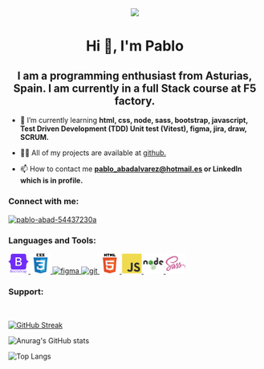 <div align="center"><img src="https://media.giphy.com/media/v1.Y2lkPTc5MGI3NjExb2t6eWg3bnR0eGloNjZmMnlkaGlpZGtyZWl3c3d6c21xNnljeWU2eCZlcD12MV9pbnRlcm5hbF9naWZfYnlfaWQmY3Q9Zw/UDclWKlmfmq7twI3iJ/giphy.gif" width="200"/></div>
<h1 align="center">Hi 👋, I'm Pablo</h1>
<h2 align="center">I am a programming enthusiast from Asturias, Spain. I am currently in a full Stack course at F5 factory.</h2>

- 🌱 I’m currently learning **html, css, node, sass, bootstrap, javascript, Test Driven Development (TDD) Unit test (Vitest), figma, jira, draw, SCRUM.**

- 👨‍💻 All of my projects are available at [github.](github.)

- 📫 How to contact me **pablo_abadalvarez@hotmail.es or LinkedIn which is in profile.**

<h3 align="left">Connect with me:</h3>
<p align="left">
<a href="https://linkedin.com/in/pablo-abad-54437230a" target="blank"><img align="center" src="https://raw.githubusercontent.com/rahuldkjain/github-profile-readme-generator/master/src/images/icons/Social/linked-in-alt.svg" alt="pablo-abad-54437230a" height="30" width="40" /></a>
</p>

<h3 align="left">Languages and Tools:</h3>
<p align="left"> <a href="https://getbootstrap.com" target="_blank" rel="noreferrer"> <img src="https://raw.githubusercontent.com/devicons/devicon/master/icons/bootstrap/bootstrap-plain-wordmark.svg" alt="bootstrap" width="40" height="40"/> </a> <a href="https://www.w3schools.com/css/" target="_blank" rel="noreferrer"> <img src="https://raw.githubusercontent.com/devicons/devicon/master/icons/css3/css3-original-wordmark.svg" alt="css3" width="40" height="40"/> </a> <a href="https://www.figma.com/" target="_blank" rel="noreferrer"> <img src="https://www.vectorlogo.zone/logos/figma/figma-icon.svg" alt="figma" width="40" height="40"/> </a> <a href="https://git-scm.com/" target="_blank" rel="noreferrer"> <img src="https://www.vectorlogo.zone/logos/git-scm/git-scm-icon.svg" alt="git" width="40" height="40"/> </a> <a href="https://www.w3.org/html/" target="_blank" rel="noreferrer"> <img src="https://raw.githubusercontent.com/devicons/devicon/master/icons/html5/html5-original-wordmark.svg" alt="html5" width="40" height="40"/> </a> <a href="https://developer.mozilla.org/en-US/docs/Web/JavaScript" target="_blank" rel="noreferrer"> <img src="https://raw.githubusercontent.com/devicons/devicon/master/icons/javascript/javascript-original.svg" alt="javascript" width="40" height="40"/> </a> <a href="https://nodejs.org" target="_blank" rel="noreferrer"> <img src="https://raw.githubusercontent.com/devicons/devicon/master/icons/nodejs/nodejs-original-wordmark.svg" alt="nodejs" width="40" height="40"/> </a> <a href="https://sass-lang.com" target="_blank" rel="noreferrer"> <img src="https://raw.githubusercontent.com/devicons/devicon/master/icons/sass/sass-original.svg" alt="sass" width="40" height="40"/> </a> </p>

<h3 align="left">Support:</h3>
<p><a href="https://www.buymeacoffee.com/PabloA1A"></a></p><br>
    
  [![GitHub Streak](https://streak-stats.demolab.com?user=PabloA1A&theme=blue-green)](https://git.io/streak-stats)

  ![Anurag's GitHub stats](https://github-readme-stats.vercel.app/api?username=PabloA1A&show_icons=true&theme=radical)

  ![Top Langs](https://github-readme-stats.vercel.app/api/top-langs/?username=PabloA1A&layout=compact)
